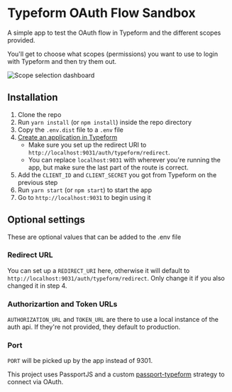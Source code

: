 # Typeform OAuth Flow Sandbox

A simple app to test the OAuth flow in Typeform and the different scopes provided. 

You'll get to choose what scopes (permissions) you want to use to login with Typeform and then try them out.

![](https://lh3.googleusercontent.com/yasebXE_8Ky2eCisdgpn2umi-Rb4E5YcAf_NBCyalPXFWsc-Le4cUVSvyXRR8yvdZW73T0bJO8rWKp8OfHALXqbAyFP_ggdkMAZrus4y-dK0VCapOEwcA0Rf8MHsECJLqCqNY9if6f5JnThWx-4uhj3rpc_duM2xJqv4lH2U1s5IaG2ojbMiUKYUfCGcLXGadHtm4VsJwduFz2sw_MNyvMFFlE50t5f9VDrH3EY0heK02ymXeS8kXx3per4EuCvQby1geF9FyWCV-pJFK9fGO0t-I7-y_sqUfvopk_Yj-U1akAhpUqdcG_KUmnCNt98ONooyvq3MAzRSpOyQx6iCdRrFWswvkqNGvXGHje5qlqoFMTdWJCh3ZAl7BL4TcBQ9SDSuVU1rDByyajoHac76F-CCgqja8Jd4w72yC01kmcSHmjsRgD1YtWL6wkxN4eYaKkzz8qkowQZ6sIm5e1UPcyWM9TggOROjFe1X6VCKxElNKLfoT1zUBBVl5rbPtfnWTbpwq2ajhXLjCSrFOjAUoH4yvmLegspAZJKRX33VCQ9ugHgCvoytLoGIj0xdwZiUcxefMGe7tSDkQbqY1IU9RmpAUxriV1gKalgEhHZI=w960-h677-no "Scope selection dashboard")

## Installation
1. Clone the repo
1. Run `yarn install` (or `npm install`) inside the repo directory
1. Copy the `.env.dist` file to a `.env` file  
1. [Create an application in Typeform](https://admin.typeform.test/account#/section/apps)
    * Make sure you set up the redirect URI to `http://localhost:9031/auth/typeform/redirect`.
    * You can replace `localhost:9031` with wherever you're running the app, but make sure the last part of the route is correct.
1. Add the `CLIENT_ID` and `CLIENT_SECRET` you got from Typeform on the previous step
1. Run `yarn start` (or `npm start`) to start the app
1. Go to `http://localhost:9031` to begin using it



## Optional settings
These are optional values that can be added to the .env file

### Redirect URL
You can set up a `REDIRECT_URI` here, otherwise it will default to `http://localhost:9031/auth/typeform/redirect`. 
Only change it if you also changed it in step 4.

### Authorizartion and Token URLs
`AUTHORIZATION_URL` and `TOKEN_URL` are there to use a local instance of the auth api. 
If they're not provided, they default to production.

### Port
`PORT` will be picked up by the app instead of 9301.

This project uses PassportJS and a custom [passport-typeform](https://www.npmjs.com/package/passport-typeform) strategy to connect via OAuth.
